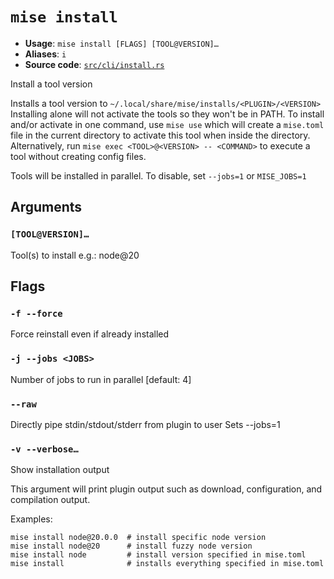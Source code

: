 # `mise install`

- **Usage**: `mise install [FLAGS] [TOOL@VERSION]…`
- **Aliases**: `i`
- **Source code**: [`src/cli/install.rs`](https://github.com/jdx/mise/blob/main/src/cli/install.rs)

Install a tool version

Installs a tool version to `~/.local/share/mise/installs/<PLUGIN>/<VERSION>`
Installing alone will not activate the tools so they won't be in PATH.
To install and/or activate in one command, use `mise use` which will create a `mise.toml` file
in the current directory to activate this tool when inside the directory.
Alternatively, run `mise exec <TOOL>@<VERSION> -- <COMMAND>` to execute a tool without creating config files.

Tools will be installed in parallel. To disable, set `--jobs=1` or `MISE_JOBS=1`

## Arguments

### `[TOOL@VERSION]…`

Tool(s) to install e.g.: node@20

## Flags

### `-f --force`

Force reinstall even if already installed

### `-j --jobs <JOBS>`

Number of jobs to run in parallel
[default: 4]

### `--raw`

Directly pipe stdin/stdout/stderr from plugin to user Sets --jobs=1

### `-v --verbose…`

Show installation output

This argument will print plugin output such as download, configuration, and compilation output.

Examples:

```
mise install node@20.0.0  # install specific node version
mise install node@20      # install fuzzy node version
mise install node         # install version specified in mise.toml
mise install              # installs everything specified in mise.toml
```

